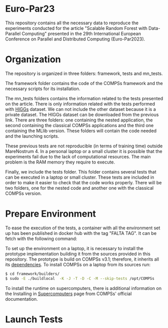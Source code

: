 # Euro-Par23
This repository contains all the necessary data to reproduce the experiments conducted for the article "Scalable Random Forest with Data-Parallel
Computing" presented in the 29th International European Conference on Parallel and Distributed Computing (Euro-Par2023).

# Organization

The repository is organized in three folders: framework, tests and mn_tests.

The framework folder contains the code of the COMPSs framework and the necessary scripts for its installation.

The mn_tests folders contains the information related to the tests presented on the article. There is only information related with the tests performed with [HIGGs](https://archive.ics.uci.edu/ml/datasets/HIGGS) dataset. We can not include the other dataset because it is a private dataset. The HIGGs dataset can be downloaded from the previous link. There are three folders: one containing the nested application, the second containing the classical COMPSs applications and the third one containing the MLlib version. These folders will contain the code needed and the launching scripts.

These previous tests are not reproducible (in terms of training time) outside MareNostrum 4. In a personal laptop or a small cluster it is possible that the experiments fail due to the lack of computational resources. The main problem is the RAM memory they require to execute.

Finally, we include the tests folder. This folder contains several tests that can be executed in a laptop or small cluster. These tests are included in order to make it easier to check that the code works properly. There will be two folders, one for the nested code and another one with the classical COMPSs version.

# Prepare Environment

To ease the execution of the tests, a container with all the environment set up has been published in docker hub with the tag "FALTA TAG". It can be fetch with the following command:

To set up the environment on a laptop, it is necessary to install the prototype implementation building it from the sources provided in this repository. The prototype is build on COMPSs v3.1; therefore, it inherits all its [dependencies](https://compss-doc.readthedocs.io/en/3.1/Sections/01_Installation/01_Dependencies.html). 
To install COMPSs on a laptop from its sources run:
```bash
$ cd framework/builders/
$ sudo -E ./buildlocal  -K -J -T -D -C -M --skip-tests /opt/COMPSs
```
To install the runtime on supercomputers, there is additional information on the Installing in [Supercomputers](https://compss-doc.readthedocs.io/en/3.1/Sections/01_Installation/04_Supercomputers.html#) page from COMPSs' official documentation.

# Launch Tests
